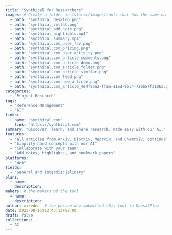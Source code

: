 ```yaml
---
title: "Synthical for Researchers"
images: # Create a folder in /static/images/tools that has the same name as this current markdown file and place the images there. We only need the file name here. If this is not clear, please refer to existing tools as references.
  - path: "synthical_desktop.png"
  - path: "synthical_collab.png"
  - path: "synthical_add_note.png"
  - path: "synthical_highlights.mp4"
  - path: "synthical_summary.mp4"
  - path: "synthical.com_user_fav.png"
  - path: "synthical.com_pricing.png"
  - path: "synthical.com_user_activity.png"
  - path: "synthical.com_article_comments.png"
  - path: "synthical.com_article_demo.png"
  - path: "synthical.com_article_folder.png"
  - path: "synthical.com_article_similar.png"
  - path: "synthical.com_feed.png"
  - path: "synthical.com_new_article.png"
  - path: "synthical.com_article_4d4f86a2-ffaa-11ed-9b54-72eb57fa10b3.png"
categories:
  - "Project Research"
tags:
  - "Reference Management" 
  - "AI"
links:
  - name: "synthical.com"
    link: "https://synthical.com"
summary: "Discover, learn, and share research, made easy with our AI."
features:
  - "all articles from Arxiv, Biorxiv, Medrxiv, and Chemrxiv, continually updating with fresh content"
  - "Simplify hard concepts with our AI" 
  - "Collaborate with your team"
  - "Add notes, highlights, and bookmark papers"
platforms:
  - "Web"
fields:
  - "General and Interdisciplinary"
plans:
  - name:
    description:
makers: # the makers of the tool
  - name:
    description:
author: mixeden  # the person who submitted this tool to KausalFlow
date: 2023-08-15T12:43:13+02:00
draft: false
collections:
  - AI
---
```

